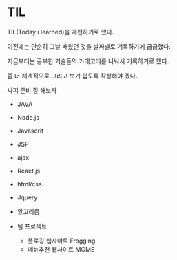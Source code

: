 # TIL

TIL(Today i learned)을 개편하기로 했다.

이전에는 단순히 그날 배웠던 것을 날짜별로 기록하기에 급급했다.

지금부터는 공부한 기술들의 카테고리를 나눠서 기록하기로 했다.

좀 더 체계적으로 그리고 보기 쉽도록 작성해야 겠다.

싸피 준비 잘 해보자 

* JAVA

* Node.js

* Javascrit

* JSP

* ajax

* React.js

* html/css

* Jquery

* 알고리즘

* 팀 프로젝트
  
  * 플로깅 웹사이트 Frogging
  * 메뉴추천 웹사이트 MOME

  
